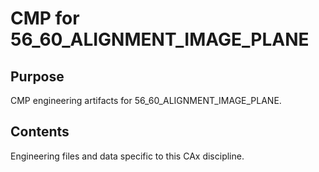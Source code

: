 # CMP for 56_60_ALIGNMENT_IMAGE_PLANE

## Purpose
CMP engineering artifacts for 56_60_ALIGNMENT_IMAGE_PLANE.

## Contents
Engineering files and data specific to this CAx discipline.
